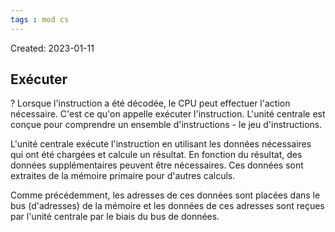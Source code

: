 ```yaml
---
tags : mod cs
---
```

Created: 2023-01-11

## Exécuter 
?
Lorsque l'instruction a été décodée, le CPU peut effectuer l'action nécessaire.
C'est ce qu'on appelle exécuter l'instruction. L'unité centrale est conçue pour comprendre un ensemble d'instructions - le jeu d'instructions.

L'unité centrale exécute l'instruction en utilisant les données nécessaires qui
ont été chargées et calcule un résultat.
En fonction du résultat, des données supplémentaires peuvent être
nécessaires. Ces données sont extraites de la mémoire primaire pour d'autres
calculs.

Comme précédemment, les adresses de ces données sont placées dans le bus
(d'adresses) de la mémoire et les données de ces adresses sont reçues par
l'unité centrale par le biais du bus de données.